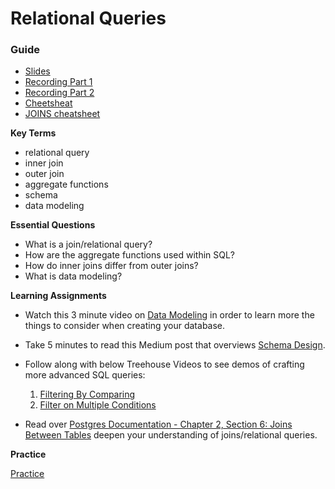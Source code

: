 # Relational Queries

### Guide

- [Slides](https://docs.google.com/presentation/d/1ot29oWZ6ieUa0kLq7jBUfBFL85BounhijWfm0GMTg8w/edit?usp=sharing)
- [Recording Part 1](https://us02web.zoom.us/rec/share/OV70D3O13B9QFsmCrRMd-kUuc28tiS_IFsgHtzF7lFNV6ic70vtpTkQ47OEmDEkL.6Pq8l8S-t9dHoU6h)
- [Recording Part 2](https://us02web.zoom.us/rec/share/SDLLMVWOurmhIXiIPT1V4fTb7qJ8CjTozmhITG6o7jA8LTN18gcz9NYlqzGXiHDF.KvhqpxF1Tl-_SwmN)
- [Cheetsheat](https://github.com/treehouse/cheatsheets/blob/master/sql_basics/cheatsheet.md)
- [JOINS cheatsheet](./joins-cheatsheet.pdf)

**Key Terms**

- relational query
- inner join
- outer join
- aggregate functions
- schema
- data modeling

**Essential Questions**

- What is a join/relational query?
- How are the aggregate functions used within SQL?
- How do inner joins differ from outer joins?
- What is data modeling?

**Learning Assignments**

- Watch this 3 minute video on [Data Modeling](https://teamtreehouse.com/library/planning-the-database) in order to learn more the things to consider when creating your database.

- Take 5 minutes to read this Medium post that overviews [Schema Design](https://medium.com/@kimtnguyen/relational-database-schema-design-overview-70e447ff66f9).

- Follow along with below Treehouse Videos to see demos of crafting more advanced SQL queries:

  1. [Filtering By Comparing](https://teamtreehouse.com/library/filtering-by-comparing-values)
  2. [Filter on Multiple Conditions](https://teamtreehouse.com/library/filtering-on-more-than-one-condition)

- Read over [Postgres Documentation - Chapter 2, Section 6: Joins Between Tables](https://www.postgresql.org/docs/8.3/tutorial-join.html) deepen your understanding of joins/relational queries.

**Practice**

[Practice](practice/practice.md)
